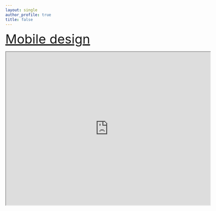 ```yaml
---
layout: single
author_profile: true
title: false
---
```

<!--    [Mobile design](https://l77l77.github.io/blog/post-quote/) -->
   <h style="font-size:40px;"><a href="https://l77l77.github.io/blog/post-quote/">Mobile design</a></h>
   
   <iframe src="https://drive.google.com/file/d/14t4jlv6AQJnTbzLmnsq-tBZa2izZtWtU/preview" width="640" height="480" allow="autoplay"></iframe>
   
   <p> </p>
   <p> </p>
   <p> </p>
   <p> </p>


